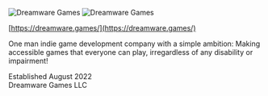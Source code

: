 
![Dreamware Games](.github/blob/master/images/Dreamware%20Games%20Logo%20White.png#gh-dark-mode-only)
![Dreamware Games](.github/blob/master/images/Dreamware%20Games%20Logo%20Black.png#gh-light-mode-only)

[https://dreamware.games/](https://dreamware.games/)

One man indie game development company with a simple ambition: Making accessible games that everyone can play, irregardless of any disability or impairment!

Established August 2022
<br>
Dreamware Games LLC
